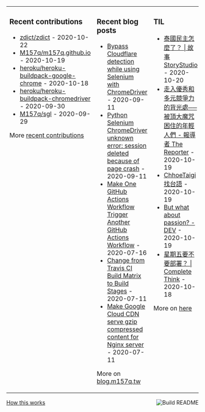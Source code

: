 <table><tr><td valign="top">

### Recent contributions
<!-- recent_contributions starts -->
* [zdict/zdict](https://github.com/zdict/zdict) - 2020-10-22
* [M157q/m157q.github.io](https://github.com/M157q/m157q.github.io) - 2020-10-19
* [heroku/heroku-buildpack-google-chrome](https://github.com/heroku/heroku-buildpack-google-chrome) - 2020-10-18
* [heroku/heroku-buildpack-chromedriver](https://github.com/heroku/heroku-buildpack-chromedriver) - 2020-09-30
* [M157q/sgl](https://github.com/M157q/sgl) - 2020-09-29
<!-- recent_contributions ends -->
More [recent contributions](https://github.com/M157q/M157q/blob/main/recent_contributions.md)
</td><td valign="top">

### Recent blog posts
<!-- blog starts -->
* [Bypass Cloudflare detection while using Selenium with ChromeDriver](https://blog.m157q.tw/posts/2020/09/11/bypass-cloudflare-detection-while-using-selenium-with-chromedriver/) - 2020-09-11
* [Python Selenium ChromeDriver unknown error: session deleted because of page crash](https://blog.m157q.tw/posts/2020/09/11/python-selenium-chromedriver-unknown-error-session-deleted-because-of-page-crash/) - 2020-09-11
* [Make One GitHub Actions Workflow Trigger Another GitHub Actions Workflow](https://blog.m157q.tw/posts/2020/07/16/make-one-github-actions-workflow-trigger-another-github-actions-workflow/) - 2020-07-16
* [Change from Travis CI Build Matrix to Build Stages](https://blog.m157q.tw/posts/2020/07/11/change-from-travis-ci-build-matrix-to-build-stages/) - 2020-07-11
* [Make Google Cloud CDN serve gzip compressed content for Nginx server](https://blog.m157q.tw/posts/2020/07/11/make-google-cloud-cdn-serve-gzip-compressed-content-for-nginx-server/) - 2020-07-11
<!-- blog ends -->
More on [blog.m157q.tw](https://blog.m157q.tw/)
</td><td valign="top">

### TIL
<!-- tils starts -->
* [泰國民主怎麼了？ | 故事 StoryStudio](https://github.com/M157q/m157q.github.io/issues/1220) - 2020-10-20
* [走入優秀和多元競爭力的背光處──被頂大魔咒困住的年輕人們 - 報導者 The Reporter](https://github.com/M157q/m157q.github.io/issues/1219) - 2020-10-19
* [ChhoeTaigi 找台語](https://github.com/M157q/m157q.github.io/issues/1218) - 2020-10-19
* [But what about passion? - DEV](https://github.com/M157q/m157q.github.io/issues/1217) - 2020-10-19
* [星期五要不要部署？ | Complete Think](https://github.com/M157q/m157q.github.io/issues/1216) - 2020-10-18
<!-- tils ends -->
More on [here](https://github.com/M157q/m157q.github.io/issues?q=is%3Aissue+is%3Aopen+sort%3Aupdated-desc)
</td></tr></table>

<a href="https://github.com/M157q/M157q/actions"><img src="https://github.com/M157q/M157q/workflows/Build%20README/badge.svg" align="right" alt="Build README"></a> <a href="https://simonwillison.net/2020/Jul/10/self-updating-profile-readme/">How this works</a>
